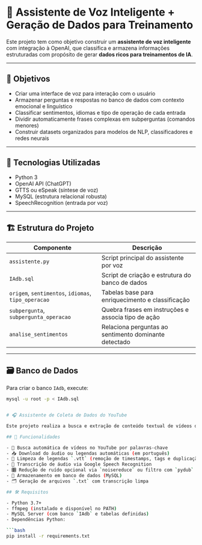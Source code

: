 # 🤖 Assistente de Voz Inteligente + Geração de Dados para Treinamento

Este projeto tem como objetivo construir um **assistente de voz inteligente** com integração à OpenAI, que classifica e armazena informações estruturadas com propósito de gerar **dados ricos para treinamentos de IA**.

---

## 🎯 Objetivos

- Criar uma interface de voz para interação com o usuário
- Armazenar perguntas e respostas no banco de dados com contexto emocional e linguístico
- Classificar sentimentos, idiomas e tipo de operação de cada entrada
- Dividir automaticamente frases complexas em subperguntas (comandos menores)
- Construir datasets organizados para modelos de NLP, classificadores e redes neurais

---

## 🧠 Tecnologias Utilizadas

- Python 3
- OpenAI API (ChatGPT)
- GTTS ou eSpeak (síntese de voz)
- MySQL (estrutura relacional robusta)
- SpeechRecognition (entrada por voz)

---

## 🏗️ Estrutura do Projeto

| Componente              | Descrição                                                                 |
|-------------------------|---------------------------------------------------------------------------|
| `assistente.py`         | Script principal do assistente por voz                                   |
| `IAdb.sql`              | Script de criação e estrutura do banco de dados                          |
| `origem`, `sentimentos`, `idiomas`, `tipo_operacao` | Tabelas base para enriquecimento e classificação |
| `subpergunta`, `subpergunta_operacao` | Quebra frases em instruções e associa tipo de ação |
| `analise_sentimentos`   | Relaciona perguntas ao sentimento dominante detectado                    |

---

## 🗃️ Banco de Dados

Para criar o banco `IAdb`, execute:

```bash
mysql -u root -p < IAdb.sql


# 🎧 Assistente de Coleta de Dados do YouTube

Este projeto realiza a busca e extração de conteúdo textual de vídeos do YouTube, transcrevendo o áudio (ou legendas automáticas), aplicando filtros de ruído e armazenando o texto em banco de dados MySQL e arquivos `.txt`.

## 🚀 Funcionalidades

- 🔎 Busca automática de vídeos no YouTube por palavras-chave
- 📥 Download do áudio ou legendas automáticas (em português)
- 🧹 Limpeza de legendas `.vtt` (remoção de timestamps, tags e duplicação)
- 🧠 Transcrição de áudio via Google Speech Recognition
- 🎛️ Redução de ruído opcional via `noisereduce` ou filtro com `pydub`
- 💾 Armazenamento em banco de dados (MySQL)
- 🗂️ Geração de arquivos `.txt` com transcrição limpa

## 🛠️ Requisitos

- Python 3.7+
- ffmpeg (instalado e disponível no PATH)
- MySQL Server (com banco `IAdb` e tabelas definidas)
- Dependências Python:

```bash
pip install -r requirements.txt

